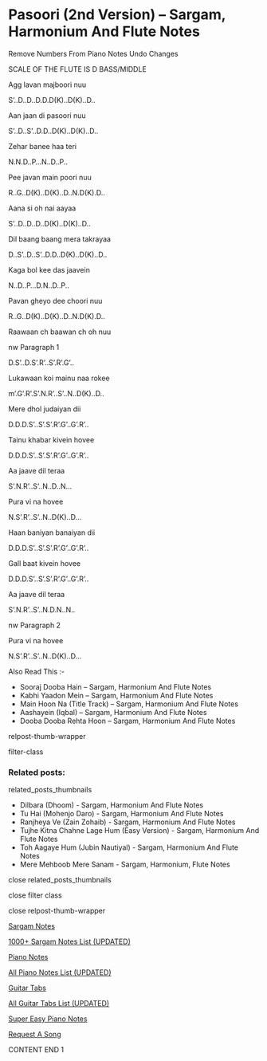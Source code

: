
# Pasoori (2nd Version) – Sargam, Harmonium And Flute Notes

Remove Numbers From Piano Notes
Undo Changes

SCALE OF THE FLUTE IS D BASS/MIDDLE

Agg lavan majboori nuu

S’..D..D..D.D.D(K)..D(K)..D..

Aan jaan di pasoori nuu

S’..D..S’..D.D..D(K)..D(K)..D..

Zehar banee haa teri

N.N.D..P…N..D..P..

Pee javan main poori nuu

R..G..D(K)..D(K)..D..N.D(K).D..

Aana si oh nai aayaa

S’..D..D..D..D(K)..D(K)..D..

Dil baang baang mera takrayaa

D..S’..D..S’..D.D..D(K)..D(K)..D..

Kaga bol kee das jaavein

N..D..P…D.N..D..P..

Pavan gheyo dee choori nuu

R..G..D(K)..D(K)..D..N.D(K).D..

Raawaan ch baawan ch oh nuu

nw Paragraph 1

D.S’..D.S’.R’..S’.R’.G’..

Lukawaan koi mainu naa rokee

m’.G’.R’.S’.N.R’..S’..N..D(K)..D..

Mere dhol judaiyan dii

D.D.D.S’..S’.S’.R’.G’..G’.R’..

Tainu khabar kivein hovee

D.D.D.S’..S’.S’.R’.G’..G’.R’..

Aa jaave dil teraa

S’.N.R’..S’..N..D..N…

Pura vi na hovee

N.S’.R’..S’..N..D(K)..D…

Haan baniyan banaiyan dii

D.D.D.S’..S’.S’.R’.G’..G’.R’..

Gall baat kivein hovee

D.D.D.S’..S’.S’.R’.G’..G’.R’..

Aa jaave dil teraa

S’.N.R’..S’..N.D.N..N..

nw Paragraph 2

Pura vi na hovee

N.S’.R’..S’..N..D(K)..D…

Also Read This :-

* Sooraj Dooba Hain – Sargam, Harmonium And Flute Notes
* Kabhi Yaadon Mein – Sargam, Harmonium And Flute Notes
* Main Hoon Na (Title Track) – Sargam, Harmonium And Flute Notes
* Aashayein (Iqbal) – Sargam, Harmonium And Flute Notes
* Dooba Dooba Rehta Hoon – Sargam, Harmonium And Flute Notes

relpost-thumb-wrapper

filter-class

### Related posts:

related_posts_thumbnails

* Dilbara (Dhoom) - Sargam, Harmonium And Flute Notes
* Tu Hai (Mohenjo Daro) - Sargam, Harmonium And Flute Notes
* Ranjheya Ve (Zain Zohaib) - Sargam, Harmonium And Flute Notes
* Tujhe Kitna Chahne Lage Hum (Easy Version) - Sargam, Harmonium And Flute Notes
* Toh Aagaye Hum (Jubin Nautiyal) - Sargam, Harmonium And Flute Notes
* Mere Mehboob Mere Sanam - Sargam, Harmonium, Flute Notes

close related_posts_thumbnails

close filter class

close relpost-thumb-wrapper

[Sargam Notes](https://www.notationsworld.com/sargam-notes.html)

[1000+ Sargam Notes List (UPDATED)](https://www.notationsworld.com/all-songs-list-sargam-notes.html)

[Piano Notes](https://www.notationsworld.com/piano-notes.html)

[All Piano Notes List (UPDATED)](https://www.notationsworld.com/all-songs-list-piano-notes.html)

[Guitar Tabs](https://www.notationsworld.com/guitar-tabs.html)

[All Guitar Tabs List (UPDATED)](https://www.notationsworld.com/all-songs-list-guitar-tabs.html)

[Super Easy Piano Notes](https://studywall.in/)

[Request A Song](https://www.notationsworld.com/request-a-song.html)

CONTENT END 1

